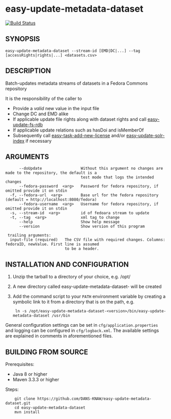 easy-update-metadata-dataset
===========
[![Build Status](https://travis-ci.org/DANS-KNAW/easy-update-metadata-dataset.png?branch=master)](https://travis-ci.org/DANS-KNAW/easy-update-metadata-dataset)


SYNOPSIS
--------

    easy-update-metadata-dataset --stream-id [EMD|DC|...] --tag [accessRights|rights|...] <datasets.csv>


DESCRIPTION
-----------

Batch-updates metadata streams of datasets in a Fedora Commons repository

It is the responsibility of the caller to

* Provide a _valid_ new value in the input file
* Change DC and EMD alike
* If applicable update file rights along with dataset rights and call [easy-update-fs-rdb]
* If applicable update relations such as hasDoi and isMemberOf
* Subsequently call [easy-task-add-new-license] and/or [easy-update-solr-index] if necessary

[easy-update-fs-rdb]: https://github.com/DANS-KNAW/easy-update-fs-rdb
[easy-task-add-new-license]: https://github.com/DANS-KNAW/easy-app/blob/c28b3e6556cea014650f8a9fdeacbbc2a6df23fc/tool/task-add-new-license/README.md
[easy-update-solr-index]: https://github.com/DANS-KNAW/easy-update-solr-index

ARGUMENTS
---------

          --doUpdate                 Without this argument no changes are made to the repository, the default is a
                                     test mode that logs the intended changes
          --fedora-password  <arg>   Password for fedora repository, if omitted provide it on stdin
      -f, --fedora-url  <arg>        Base url for the fedora repository (default = http://localhost:8080/fedora)
          --fedora-username  <arg>   Username for fedora repository, if omitted provide it on stdin
      -s, --stream-id  <arg>         id of fedoara stream to update
      -t, --tag  <arg>               xml tag to change
          --help                     Show help message
          --version                  Show version of this program
    
     trailing arguments:
      input-file (required)   The CSV file with required changes. Columns: fedoraID, newValue. First line is assumed
                              to be a header.




INSTALLATION AND CONFIGURATION
------------------------------


1. Unzip the tarball to a directory of your choice, e.g. /opt/
2. A new directory called easy-update-metadata-dataset-<version> will be created
3. Add the command script to your `PATH` environment variable by creating a symbolic link to it from a directory that is
   on the path, e.g. 
   
        ln -s /opt/easy-update-metadata-dataset-<version>/bin/easy-update-metadata-dataset /usr/bin



General configuration settings can be set in `cfg/application.properties` and logging can be configured
in `cfg/logback.xml`. The available settings are explained in comments in aforementioned files.


BUILDING FROM SOURCE
--------------------

Prerequisites:

* Java 8 or higher
* Maven 3.3.3 or higher

Steps:

        git clone https://github.com/DANS-KNAW/easy-update-metadata-dataset.git
        cd easy-update-metadata-dataset
        mvn install
